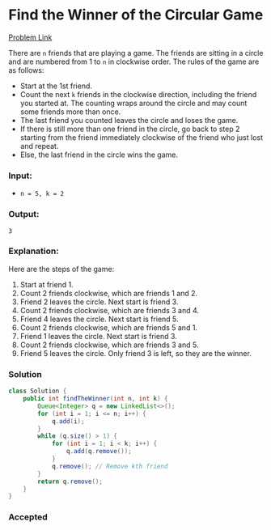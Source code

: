 # Find the Winner of the Circular Game
[Problem Link](https://leetcode.com/problems/find-the-winner-of-the-circular-game/)

There are `n` friends that are playing a game. The friends are sitting in a circle and are numbered from 1 to `n` in clockwise order. The rules of the game are as follows:

- Start at the 1st friend.
- Count the next `k` friends in the clockwise direction, including the friend you started at. The counting wraps around the circle and may count some friends more than once.
- The last friend you counted leaves the circle and loses the game.
- If there is still more than one friend in the circle, go back to step 2 starting from the friend immediately clockwise of the friend who just lost and repeat.
- Else, the last friend in the circle wins the game.

### Input:
- `n = 5, k = 2`

### Output:
```3```

### Explanation:
Here are the steps of the game:
1) Start at friend 1.
2) Count 2 friends clockwise, which are friends 1 and 2.
3) Friend 2 leaves the circle. Next start is friend 3.
4) Count 2 friends clockwise, which are friends 3 and 4.
5) Friend 4 leaves the circle. Next start is friend 5.
6) Count 2 friends clockwise, which are friends 5 and 1.
7) Friend 1 leaves the circle. Next start is friend 3.
8) Count 2 friends clockwise, which are friends 3 and 5.
9) Friend 5 leaves the circle. Only friend 3 is left, so they are the winner.

### Solution
```java
class Solution {
    public int findTheWinner(int n, int k) {
        Queue<Integer> q = new LinkedList<>();
        for (int i = 1; i <= n; i++) {
            q.add(i);
        }
        while (q.size() > 1) {
            for (int i = 1; i < k; i++) {
                q.add(q.remove());
            }
            q.remove(); // Remove kth friend
        }
        return q.remove();
    }
}
```

### Accepted


